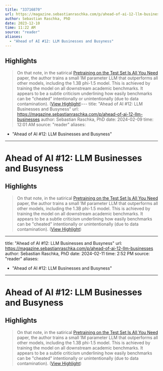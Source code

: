 ```yaml
---
title: "33716870"
url: https://magazine.sebastianraschka.com/p/ahead-of-ai-12-llm-businesses
author: Sebastian Raschka, PhD
date: 2023-12-10
time: 11:22 AM
source: "reader"
aliases:
  - "Ahead of AI #12: LLM Businesses and Busyness"
---
```

## Highlights
> On that note, in the satirical [Pretraining on the Test Set Is All You Need](https://arxiv.org/abs/2309.08632) paper, the author trains a small 1M parameter LLM that outperforms all other models, including the 1.3B phi-1.5 model. This is achieved by training the model on all downstream academic benchmarks. It appears to be a subtle criticism underlining how easily benchmarks can be "cheated" intentionally or unintentionally (due to data contamination). ([View Highlight](https://read.readwise.io/read/01he2a904tf916xmyvfbqgsb8n))---
title: "Ahead of AI #12: LLM Businesses and Busyness"
url: https://magazine.sebastianraschka.com/p/ahead-of-ai-12-llm-businesses
author: Sebastian Raschka, PhD
date: 2024-02-09
time: 12:01 AM
source: "reader"
aliases:
  - "Ahead of AI #12: LLM Businesses and Busyness"
---
# Ahead of AI #12: LLM Businesses and Busyness

## Highlights
> On that note, in the satirical [Pretraining on the Test Set Is All You Need](https://arxiv.org/abs/2309.08632) paper, the author trains a small 1M parameter LLM that outperforms all other models, including the 1.3B phi-1.5 model. This is achieved by training the model on all downstream academic benchmarks. It appears to be a subtle criticism underlining how easily benchmarks can be "cheated" intentionally or unintentionally (due to data contamination). ([View Highlight](https://read.readwise.io/read/01he2a904tf916xmyvfbqgsb8n))

---
title: "Ahead of AI #12: LLM Businesses and Busyness"
url: https://magazine.sebastianraschka.com/p/ahead-of-ai-12-llm-businesses
author: Sebastian Raschka, PhD
date: 2024-02-11
time: 2:52 PM
source: "reader"
aliases:
  - "Ahead of AI #12: LLM Businesses and Busyness"
---
# Ahead of AI #12: LLM Businesses and Busyness

## Highlights
> On that note, in the satirical [Pretraining on the Test Set Is All You Need](https://arxiv.org/abs/2309.08632) paper, the author trains a small 1M parameter LLM that outperforms all other models, including the 1.3B phi-1.5 model. This is achieved by training the model on all downstream academic benchmarks. It appears to be a subtle criticism underlining how easily benchmarks can be "cheated" intentionally or unintentionally (due to data contamination). ([View Highlight](https://read.readwise.io/read/01he2a904tf916xmyvfbqgsb8n))

